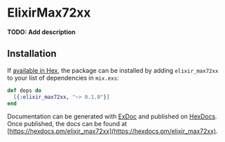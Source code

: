 # ElixirMax72xx

**TODO: Add description**

## Installation

If [available in Hex](https://hex.pm/docs/publish), the package can be installed
by adding `elixir_max72xx` to your list of dependencies in `mix.exs`:

```elixir
def deps do
  [{:elixir_max72xx, "~> 0.1.0"}]
end
```

Documentation can be generated with [ExDoc](https://github.com/elixir-lang/ex_doc)
and published on [HexDocs](https://hexdocs.pm). Once published, the docs can
be found at [https://hexdocs.pm/elixir_max72xx](https://hexdocs.pm/elixir_max72xx).


